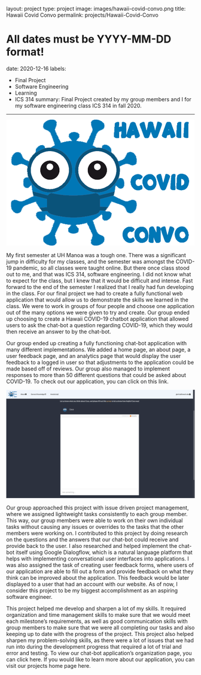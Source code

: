 
layout: project
type: project
image: images/hawaii-covid-convo.png
title: Hawaii Covid Convo
permalink: projects/Hawaii-Covid-Convo
# All dates must be YYYY-MM-DD format!
date: 2020-12-16
labels:
  - Final Project
  - Software Engineering
  - Learning
  - ICS 314
summary: Final Project created by my group members and I for my software engineering class ICS 314 in fall 2020.
---

<img class="ui medium right floated rounded image" src="../images/hawaii-covid-convo.png">

My first semester at UH Manoa was a tough one. There was a significant jump in difficulty for my classes, and the semester was amongst the COVID-19 pandemic, so all classes were taught online. But there once class stood out to me, and that was ICS 314, software engineering. I did not know what to expect for the class, but I knew that it would be difficult and intense. Fast forward to the end of the semester I realized that I really had fun developing in the class. For our final project we had to create a fully functional web application that would allow us to demonstrate the skills we learned in the class. We were to work in groups of four people and choose one application out of the many options we were given to try and create. Our group ended up choosing to create a Hawaii COVID-19 chatbot application that allowed users to ask the chat-bot a question regarding COVID-19, which they would then receive an answer to by the chat-bot.  

Our group ended up creating a fully functioning chat-bot application with many different implementations. We added a home page, an about page, a user feedback page, and an analytics page that would display the user feedback to a logged in user so that adjustments to the application could be made based off of reviews. Our group also managed to implement responses to more than 50 different questions that could be asked about COVID-19. To check out our application, you can click on this link.

<img class="ui medium right floated rounded image" src="../images/chatbot.png">


Our group approached this project with issue driven project management, where we assigned lightweight tasks consistently to each group member. This way, our group members were able to work on their own individual tasks without causing any issues or overrides to the tasks that the other members were working on. I contributed to this project by doing research on the questions and the answers that our chat-bot could receive and provide back to the user. I also researched and helped implement the chat-bot itself using Google Dialogflow, which is a natural language platform that helps with implementing conversational user interfaces into applications. I was also assigned the task of creating user feedback forms, where users of our application are able to fill out a form and provide feedback on what they think can be improved about the application. This feedback would be later displayed to a user that had an account with our website. As of now, I consider this project to be my biggest accomplishment as an aspiring software engineer. 

This project helped me develop and sharpen a lot of my skills. It required organization and time management skills to make sure that we would meet each milestone’s requirements, as well as good communication skills with group members to make sure that we were all completing our tasks and also keeping up to date with the progress of the project. This project also helped sharpen my problem-solving skills, as there were a lot of issues that we had run into during the development progress that required a lot of trial and error and testing. To view our chat-bot application’s organization page, you can click here. If you would like to learn more about our application, you can visit our projects home page here. 

